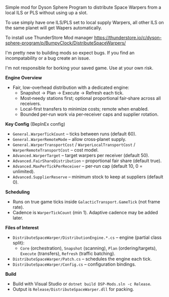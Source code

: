 Simple mod for Dyson Sphere Program to distribute Space Warpers from a local ILS or PLS without using up a slot. 

To use simply have one ILS/PLS set to local supply Warpers, all other ILS on the same planet will get Wapers automatically. 

To install use ThunderStore Mod manager https://thunderstore.io/c/dyson-sphere-program/p/BumpyClock/DistributeSpaceWarpers/

I'm pretty new to building mods so expect bugs. If you find an incompatability or a bug create an issue. 

I'm not responsible for borking your saved game. Use at your own risk. 

**Engine Overview**
- Fair, low-overhead distribution with a dedicated engine:
  - Snapshot → Plan → Execute → Refresh each tick.
  - Most‑needy stations first; optional proportional fair‑share across all receivers.
  - Local-first transfers to minimize costs; remote when enabled.
  - Bounded per‑run work via per‑receiver caps and supplier rotation.

**Key Config** (BepInEx config)
- `General.WarperTickCount` – ticks between runs (default 60).
- `General.WarperRemoteMode` – allow cross‑planet supply.
- `General.WarperTransportCost` / `WarperLocalTransportCost` / `WarperRemoteTransportCost` – cost model.
- `Advanced.WarperTarget` – target warpers per receiver (default 50).
- `Advanced.FairShareDistribution` – proportional fair share (default true).
- `Advanced.MaxPerTickPerReceiver` – per‑run cap (default 10, 0 = unlimited).
- `Advanced.SupplierReserve` – minimum stock to keep at suppliers (default 0).

**Scheduling**
- Runs on true game ticks inside `GalacticTransport.GameTick` (not frame rate).
- Cadence is `WarperTickCount` (min 1). Adaptive cadence may be added later.

**Files of Interest**
- `DistributeSpaceWarper/DistributionEngine.*.cs` – engine (partial class split):
  - `Core` (orchestration), `Snapshot` (scanning), `Plan` (ordering/targets),
    `Execute` (transfers), `Refresh` (traffic batching).
- `DistributeSpaceWarper/Patch.cs` – schedules the engine each tick.
- `DistributeSpaceWarper/Config.cs` – configuration bindings.

**Build**
- Build with Visual Studio or `dotnet build DSP-Mods.sln -c Release`.
- Output is `Release/DistributeSpaceWarper.dll` for packing.
